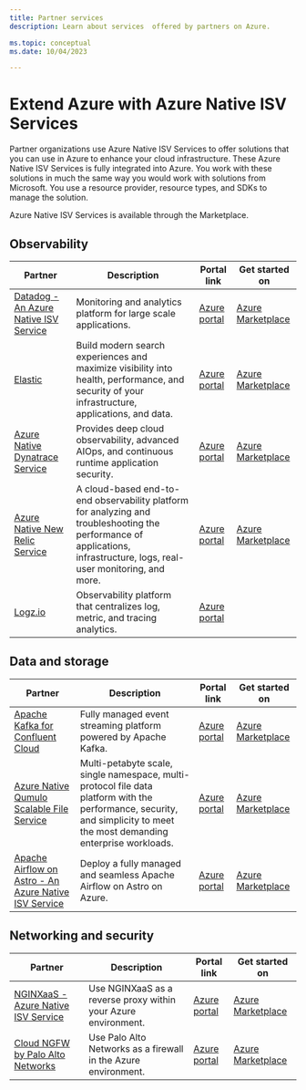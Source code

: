 ```yaml
---
title: Partner services
description: Learn about services  offered by partners on Azure. 

ms.topic: conceptual
ms.date: 10/04/2023

---
```


# Extend Azure with Azure Native ISV Services

Partner organizations use Azure Native ISV Services to offer solutions that you can use in Azure to enhance your cloud infrastructure. These Azure Native ISV Services is fully integrated into Azure. You work with these solutions in much the same way you would work with solutions from Microsoft. You use a resource provider, resource types, and SDKs to manage the solution.

Azure Native ISV Services is available through the Marketplace.

## Observability

|Partner  |Description  | Portal link | Get started on|
|---------|-------------|----------------|----|
|[Datadog - An Azure Native ISV Service](datadog/overview.md) |  Monitoring and analytics platform for large scale applications. | [Azure portal](https://portal.azure.com/#view/HubsExtension/BrowseResource/resourceType/Microsoft.Datadog%2Fmonitors) | [Azure Marketplace](https://azuremarketplace.microsoft.com/marketplace/apps/datadog1591740804488.dd_liftr_v2?tab=Overview) |
|[Elastic](elastic/overview.md) | Build modern search experiences and maximize visibility into health, performance, and security of your infrastructure, applications, and data.  | [Azure portal](https://portal.azure.com/#view/HubsExtension/BrowseResource/resourceType/Microsoft.Elastic%2Fmonitors) | [Azure Marketplace](https://azuremarketplace.microsoft.com/marketplace/apps/elastic.ec-azure-pp?tab=Overview) |
|[Azure Native Dynatrace Service](dynatrace/dynatrace-overview.md)   | Provides deep cloud observability, advanced AIOps, and continuous runtime application security.  | [Azure portal](https://portal.azure.com/#view/HubsExtension/BrowseResource/resourceType/Dynatrace.Observability%2Fmonitors) | [Azure Marketplace](https://azuremarketplace.microsoft.com/marketplace/apps/dynatrace.dynatrace_portal_integration?tab=Overview) |
|[Azure Native New Relic Service](new-relic/new-relic-overview.md)    |  A cloud-based end-to-end observability platform for analyzing and troubleshooting the performance of applications, infrastructure, logs, real-user monitoring, and more.   | [Azure portal](https://portal.azure.com/#view/HubsExtension/BrowseResource/resourceType/NewRelic.Observability%2Fmonitors) | [Azure Marketplace](https://azuremarketplace.microsoft.com/marketplace/apps/newrelicinc1635200720692.newrelic_liftr_payg?tab=Overview) |
|[Logz.io](logzio/overview.md)     | Observability platform that centralizes log, metric, and tracing analytics. | [Azure portal](https://portal.azure.com/#view/HubsExtension/BrowseResource/resourceType/Microsoft.Logz%2Fmonitors) |  |

## Data and storage

|Partner  |Description  |Portal link | Get started on|
|---------|-------------|---------------|----|
|[Apache Kafka for Confluent Cloud](apache-kafka-confluent-cloud/overview.md) | Fully managed event streaming platform powered by Apache Kafka. | [Azure portal](https://portal.azure.com/#view/HubsExtension/BrowseResource/resourceType/Microsoft.Confluent%2Forganizations) | [Azure Marketplace](https://azuremarketplace.microsoft.com/marketplace/apps/confluentinc.confluent-cloud-azure-prod?tab=Overview) |
|[Azure Native Qumulo Scalable File Service](qumulo/qumulo-overview.md) |  Multi-petabyte scale, single namespace, multi-protocol file data platform with the performance, security, and simplicity to meet the most demanding enterprise workloads.  | [Azure portal](https://portal.azure.com/#view/HubsExtension/BrowseResource/resourceType/Qumulo.Storage%2FfileSystems) | [Azure Marketplace](https://azuremarketplace.microsoft.com/marketplace/apps/qumulo1584033880660.qumulo-saas-mpp?tab=Overview) |
| [Apache Airflow on Astro - An Azure Native ISV Service](astronomer/astronomer-overview.md) | Deploy a fully managed and seamless Apache Airflow on Astro on Azure. | [Azure portal](https://ms.portal.azure.com/?Azure_Marketplace_Astronomer_assettypeoptions=%7B%22Astronomer%22%3A%7B%22options%22%3A%22%22%7D%7D#browse/Astronomer.Astro%2Forganizations) | [Azure Marketplace](https://azuremarketplace.microsoft.com/en-us/marketplace/apps/astronomer1591719760654.astronomer?tab=Overview) |

## Networking and security

|Partner  |Description  |Portal link | Get started on |
|---------|-------------|---------------|----|
|[NGINXaaS - Azure Native ISV Service](nginx/nginx-overview.md) | Use NGINXaaS as a reverse proxy within your Azure environment. | [Azure portal](https://portal.azure.com/#view/HubsExtension/BrowseResource/resourceType/NGINX.NGINXPLUS%2FnginxDeployments) | [Azure Marketplace](https://azuremarketplace.microsoft.com/marketplace/apps/f5-networks.f5-nginx-for-azure?tab=Overview) |
|[Cloud NGFW by Palo Alto Networks](palo-alto/palo-alto-overview.md) | Use Palo Alto Networks as a firewall in the Azure environment. | [Azure portal](https://portal.azure.com/#view/HubsExtension/BrowseResource/resourceType/PaloAltoNetworks.Cloudngfw%2Ffirewalls) | [Azure Marketplace](https://azuremarketplace.microsoft.com/marketplace/apps/paloaltonetworks.pan_swfw_cloud_ngfw?tab=Overview) |

